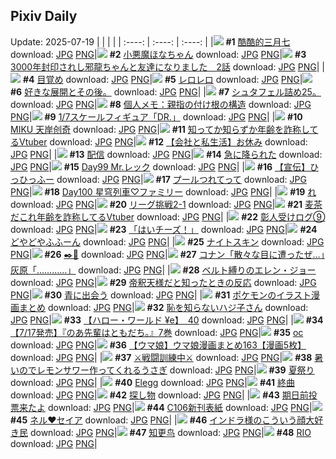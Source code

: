 ## Pixiv Daily
Update: 2025-07-19
|      |      |      |
| :----: | :----: | :----: |
|![](https://pixiv.microyu.workers.dev/c/240x480/img-master/img/2025/07/17/02/01/11/132780553_p0_master1200.jpg) **#1** [酷酷的三月七](https://www.pixiv.net/artworks/132780553) download: [JPG](https://pixiv.microyu.workers.dev/img-original/img/2025/07/17/02/01/11/132780553_p0.jpg) [PNG](https://pixiv.microyu.workers.dev/img-original/img/2025/07/17/02/01/11/132780553_p0.png)|![](https://pixiv.microyu.workers.dev/c/240x480/img-master/img/2025/07/17/17/35/13/132796373_p0_master1200.jpg) **#2** [小悪魔ほなちゃん](https://www.pixiv.net/artworks/132796373) download: [JPG](https://pixiv.microyu.workers.dev/img-original/img/2025/07/17/17/35/13/132796373_p0.jpg) [PNG](https://pixiv.microyu.workers.dev/img-original/img/2025/07/17/17/35/13/132796373_p0.png)|![](https://pixiv.microyu.workers.dev/c/240x480/img-master/img/2025/07/17/00/01/23/132776567_p0_master1200.jpg) **#3** [3000年封印されし邪龍ちゃんと友達になりました　2話](https://www.pixiv.net/artworks/132776567) download: [JPG](https://pixiv.microyu.workers.dev/img-original/img/2025/07/17/00/01/23/132776567_p0.jpg) [PNG](https://pixiv.microyu.workers.dev/img-original/img/2025/07/17/00/01/23/132776567_p0.png)|
|![](https://pixiv.microyu.workers.dev/c/240x480/img-master/img/2025/07/18/07/30/01/132819722_p0_master1200.jpg) **#4** [目覚め](https://www.pixiv.net/artworks/132819722) download: [JPG](https://pixiv.microyu.workers.dev/img-original/img/2025/07/18/07/30/01/132819722_p0.jpg) [PNG](https://pixiv.microyu.workers.dev/img-original/img/2025/07/18/07/30/01/132819722_p0.png)|![](https://pixiv.microyu.workers.dev/c/240x480/img-master/img/2025/07/17/00/00/04/132776215_p0_master1200.jpg) **#5** [レロレロ](https://www.pixiv.net/artworks/132776215) download: [JPG](https://pixiv.microyu.workers.dev/img-original/img/2025/07/17/00/00/04/132776215_p0.jpg) [PNG](https://pixiv.microyu.workers.dev/img-original/img/2025/07/17/00/00/04/132776215_p0.png)|![](https://pixiv.microyu.workers.dev/c/240x480/img-master/img/2025/07/17/22/08/05/132806224_p0_master1200.jpg) **#6** [好きな展開とその後。](https://www.pixiv.net/artworks/132806224) download: [JPG](https://pixiv.microyu.workers.dev/img-original/img/2025/07/17/22/08/05/132806224_p0.jpg) [PNG](https://pixiv.microyu.workers.dev/img-original/img/2025/07/17/22/08/05/132806224_p0.png)|
|![](https://pixiv.microyu.workers.dev/c/240x480/img-master/img/2025/07/17/22/29/08/132807059_p0_master1200.jpg) **#7** [シュタフェル詰め25。](https://www.pixiv.net/artworks/132807059) download: [JPG](https://pixiv.microyu.workers.dev/img-original/img/2025/07/17/22/29/08/132807059_p0.jpg) [PNG](https://pixiv.microyu.workers.dev/img-original/img/2025/07/17/22/29/08/132807059_p0.png)|![](https://pixiv.microyu.workers.dev/c/240x480/img-master/img/2025/07/17/06/00/04/132783993_p0_master1200.jpg) **#8** [個人メモ：親指の付け根の構造](https://www.pixiv.net/artworks/132783993) download: [JPG](https://pixiv.microyu.workers.dev/img-original/img/2025/07/17/06/00/04/132783993_p0.jpg) [PNG](https://pixiv.microyu.workers.dev/img-original/img/2025/07/17/06/00/04/132783993_p0.png)|![](https://pixiv.microyu.workers.dev/c/240x480/img-master/img/2025/07/17/00/30/12/132777854_p0_master1200.jpg) **#9** [1/7スケールフィギュア「DR.」](https://www.pixiv.net/artworks/132777854) download: [JPG](https://pixiv.microyu.workers.dev/img-original/img/2025/07/17/00/30/12/132777854_p0.jpg) [PNG](https://pixiv.microyu.workers.dev/img-original/img/2025/07/17/00/30/12/132777854_p0.png)|
|![](https://pixiv.microyu.workers.dev/c/240x480/img-master/img/2025/07/17/00/06/33/132776882_p0_master1200.jpg) **#10** [MIKU 天岸创奇](https://www.pixiv.net/artworks/132776882) download: [JPG](https://pixiv.microyu.workers.dev/img-original/img/2025/07/17/00/06/33/132776882_p0.jpg) [PNG](https://pixiv.microyu.workers.dev/img-original/img/2025/07/17/00/06/33/132776882_p0.png)|![](https://pixiv.microyu.workers.dev/c/240x480/img-master/img/2025/07/17/21/02/40/132803614_p0_master1200.jpg) **#11** [知ってか知らずか年齢を詐称してるVtuber](https://www.pixiv.net/artworks/132803614) download: [JPG](https://pixiv.microyu.workers.dev/img-original/img/2025/07/17/21/02/40/132803614_p0.jpg) [PNG](https://pixiv.microyu.workers.dev/img-original/img/2025/07/17/21/02/40/132803614_p0.png)|![](https://pixiv.microyu.workers.dev/c/240x480/img-master/img/2025/07/18/11/42/54/132823699_p0_master1200.jpg) **#12** [【会社と私生活】お休み](https://www.pixiv.net/artworks/132823699) download: [JPG](https://pixiv.microyu.workers.dev/img-original/img/2025/07/18/11/42/54/132823699_p0.jpg) [PNG](https://pixiv.microyu.workers.dev/img-original/img/2025/07/18/11/42/54/132823699_p0.png)|
|![](https://pixiv.microyu.workers.dev/c/240x480/img-master/img/2025/07/18/12/06/00/132824315_p0_master1200.jpg) **#13** [配信](https://www.pixiv.net/artworks/132824315) download: [JPG](https://pixiv.microyu.workers.dev/img-original/img/2025/07/18/12/06/00/132824315_p0.jpg) [PNG](https://pixiv.microyu.workers.dev/img-original/img/2025/07/18/12/06/00/132824315_p0.png)|![](https://pixiv.microyu.workers.dev/c/240x480/img-master/img/2025/07/17/00/00/05/132776217_p0_master1200.jpg) **#14** [急に降られた](https://www.pixiv.net/artworks/132776217) download: [JPG](https://pixiv.microyu.workers.dev/img-original/img/2025/07/17/00/00/05/132776217_p0.jpg) [PNG](https://pixiv.microyu.workers.dev/img-original/img/2025/07/17/00/00/05/132776217_p0.png)|![](https://pixiv.microyu.workers.dev/c/240x480/img-master/img/2025/07/17/00/00/05/132776220_p0_master1200.jpg) **#15** [Day99 Mr.レック](https://www.pixiv.net/artworks/132776220) download: [JPG](https://pixiv.microyu.workers.dev/img-original/img/2025/07/17/00/00/05/132776220_p0.jpg) [PNG](https://pixiv.microyu.workers.dev/img-original/img/2025/07/17/00/00/05/132776220_p0.png)|
|![](https://pixiv.microyu.workers.dev/c/240x480/img-master/img/2025/07/17/13/21/06/132791400_p0_master1200.jpg) **#16** [【宣伝】ひっひっふー](https://www.pixiv.net/artworks/132791400) download: [JPG](https://pixiv.microyu.workers.dev/img-original/img/2025/07/17/13/21/06/132791400_p0.jpg) [PNG](https://pixiv.microyu.workers.dev/img-original/img/2025/07/17/13/21/06/132791400_p0.png)|![](https://pixiv.microyu.workers.dev/c/240x480/img-master/img/2025/07/17/00/00/15/132776307_p0_master1200.jpg) **#17** [プールつれてって](https://www.pixiv.net/artworks/132776307) download: [JPG](https://pixiv.microyu.workers.dev/img-original/img/2025/07/17/00/00/15/132776307_p0.jpg) [PNG](https://pixiv.microyu.workers.dev/img-original/img/2025/07/17/00/00/15/132776307_p0.png)|![](https://pixiv.microyu.workers.dev/c/240x480/img-master/img/2025/07/18/00/00/09/132810846_p0_master1200.jpg) **#18** [Day100 星穹列車♡ファミリー](https://www.pixiv.net/artworks/132810846) download: [JPG](https://pixiv.microyu.workers.dev/img-original/img/2025/07/18/00/00/09/132810846_p0.jpg) [PNG](https://pixiv.microyu.workers.dev/img-original/img/2025/07/18/00/00/09/132810846_p0.png)|
|![](https://pixiv.microyu.workers.dev/c/240x480/img-master/img/2025/07/17/04/30/01/132782813_p0_master1200.jpg) **#19** [れ](https://www.pixiv.net/artworks/132782813) download: [JPG](https://pixiv.microyu.workers.dev/img-original/img/2025/07/17/04/30/01/132782813_p0.jpg) [PNG](https://pixiv.microyu.workers.dev/img-original/img/2025/07/17/04/30/01/132782813_p0.png)|![](https://pixiv.microyu.workers.dev/c/240x480/img-master/img/2025/07/17/23/02/16/132808459_p0_master1200.jpg) **#20** [リーグ挑戦2-1](https://www.pixiv.net/artworks/132808459) download: [JPG](https://pixiv.microyu.workers.dev/img-original/img/2025/07/17/23/02/16/132808459_p0.jpg) [PNG](https://pixiv.microyu.workers.dev/img-original/img/2025/07/17/23/02/16/132808459_p0.png)|![](https://pixiv.microyu.workers.dev/c/240x480/img-master/img/2025/07/18/21/09/59/132838753_p0_master1200.jpg) **#21** [麦茶だこれ年齢を詐称してるVtuber](https://www.pixiv.net/artworks/132838753) download: [JPG](https://pixiv.microyu.workers.dev/img-original/img/2025/07/18/21/09/59/132838753_p0.jpg) [PNG](https://pixiv.microyu.workers.dev/img-original/img/2025/07/18/21/09/59/132838753_p0.png)|
|![](https://pixiv.microyu.workers.dev/c/240x480/img-master/img/2025/07/17/22/47/13/132807765_p0_master1200.jpg) **#22** [彰人受けログ⑨](https://www.pixiv.net/artworks/132807765) download: [JPG](https://pixiv.microyu.workers.dev/img-original/img/2025/07/17/22/47/13/132807765_p0.jpg) [PNG](https://pixiv.microyu.workers.dev/img-original/img/2025/07/17/22/47/13/132807765_p0.png)|![](https://pixiv.microyu.workers.dev/c/240x480/img-master/img/2025/07/17/00/06/34/132776883_p0_master1200.jpg) **#23** [「はいチーズ！」](https://www.pixiv.net/artworks/132776883) download: [JPG](https://pixiv.microyu.workers.dev/img-original/img/2025/07/17/00/06/34/132776883_p0.jpg) [PNG](https://pixiv.microyu.workers.dev/img-original/img/2025/07/17/00/06/34/132776883_p0.png)|![](https://pixiv.microyu.workers.dev/c/240x480/img-master/img/2025/07/17/00/00/12/132776269_p0_master1200.jpg) **#24** [どやどやふふーん](https://www.pixiv.net/artworks/132776269) download: [JPG](https://pixiv.microyu.workers.dev/img-original/img/2025/07/17/00/00/12/132776269_p0.jpg) [PNG](https://pixiv.microyu.workers.dev/img-original/img/2025/07/17/00/00/12/132776269_p0.png)|
|![](https://pixiv.microyu.workers.dev/c/240x480/img-master/img/2025/07/18/07/03/08/132819293_p0_master1200.jpg) **#25** [ナイトスキン](https://www.pixiv.net/artworks/132819293) download: [JPG](https://pixiv.microyu.workers.dev/img-original/img/2025/07/18/07/03/08/132819293_p0.jpg) [PNG](https://pixiv.microyu.workers.dev/img-original/img/2025/07/18/07/03/08/132819293_p0.png)|![](https://pixiv.microyu.workers.dev/c/240x480/img-master/img/2025/07/17/22/24/22/132806876_p0_master1200.jpg) **#26** [✒️🔫](https://www.pixiv.net/artworks/132806876) download: [JPG](https://pixiv.microyu.workers.dev/img-original/img/2025/07/17/22/24/22/132806876_p0.jpg) [PNG](https://pixiv.microyu.workers.dev/img-original/img/2025/07/17/22/24/22/132806876_p0.png)|![](https://pixiv.microyu.workers.dev/c/240x480/img-master/img/2025/07/17/18/45/56/132798516_p0_master1200.jpg) **#27** [コナン「散々な目に遭ったぜ…」灰原「…………」](https://www.pixiv.net/artworks/132798516) download: [JPG](https://pixiv.microyu.workers.dev/img-original/img/2025/07/17/18/45/56/132798516_p0.jpg) [PNG](https://pixiv.microyu.workers.dev/img-original/img/2025/07/17/18/45/56/132798516_p0.png)|
|![](https://pixiv.microyu.workers.dev/c/240x480/img-master/img/2025/07/18/00/00/04/132810803_p0_master1200.jpg) **#28** [ベルト縛りのエレン・ジョー](https://www.pixiv.net/artworks/132810803) download: [JPG](https://pixiv.microyu.workers.dev/img-original/img/2025/07/18/00/00/04/132810803_p0.jpg) [PNG](https://pixiv.microyu.workers.dev/img-original/img/2025/07/18/00/00/04/132810803_p0.png)|![](https://pixiv.microyu.workers.dev/c/240x480/img-master/img/2025/07/18/19/18/58/132834443_p0_master1200.jpg) **#29** [帝釈天様だと知ったときの反応](https://www.pixiv.net/artworks/132834443) download: [JPG](https://pixiv.microyu.workers.dev/img-original/img/2025/07/18/19/18/58/132834443_p0.jpg) [PNG](https://pixiv.microyu.workers.dev/img-original/img/2025/07/18/19/18/58/132834443_p0.png)|![](https://pixiv.microyu.workers.dev/c/240x480/img-master/img/2025/07/18/00/00/07/132810831_p0_master1200.jpg) **#30** [青に出会う](https://www.pixiv.net/artworks/132810831) download: [JPG](https://pixiv.microyu.workers.dev/img-original/img/2025/07/18/00/00/07/132810831_p0.jpg) [PNG](https://pixiv.microyu.workers.dev/img-original/img/2025/07/18/00/00/07/132810831_p0.png)|
|![](https://pixiv.microyu.workers.dev/c/240x480/img-master/img/2025/07/18/00/02/07/132811225_p0_master1200.jpg) **#31** [ポケモンのイラスト漫画まとめ](https://www.pixiv.net/artworks/132811225) download: [JPG](https://pixiv.microyu.workers.dev/img-original/img/2025/07/18/00/02/07/132811225_p0.jpg) [PNG](https://pixiv.microyu.workers.dev/img-original/img/2025/07/18/00/02/07/132811225_p0.png)|![](https://pixiv.microyu.workers.dev/c/240x480/img-master/img/2025/07/18/16/53/31/132829926_p0_master1200.jpg) **#32** [恥を知らないハジ子さん](https://www.pixiv.net/artworks/132829926) download: [JPG](https://pixiv.microyu.workers.dev/img-original/img/2025/07/18/16/53/31/132829926_p0.jpg) [PNG](https://pixiv.microyu.workers.dev/img-original/img/2025/07/18/16/53/31/132829926_p0.png)|![](https://pixiv.microyu.workers.dev/c/240x480/img-master/img/2025/07/17/01/03/08/132779072_p0_master1200.jpg) **#33** [【ハロー・ワールド ¥e】　40](https://www.pixiv.net/artworks/132779072) download: [JPG](https://pixiv.microyu.workers.dev/img-original/img/2025/07/17/01/03/08/132779072_p0.jpg) [PNG](https://pixiv.microyu.workers.dev/img-original/img/2025/07/17/01/03/08/132779072_p0.png)|
|![](https://pixiv.microyu.workers.dev/c/240x480/img-master/img/2025/07/17/05/26/06/132783549_p0_master1200.jpg) **#34** [【7/17発売】『のあ先輩はともだち。』7巻](https://www.pixiv.net/artworks/132783549) download: [JPG](https://pixiv.microyu.workers.dev/img-original/img/2025/07/17/05/26/06/132783549_p0.jpg) [PNG](https://pixiv.microyu.workers.dev/img-original/img/2025/07/17/05/26/06/132783549_p0.png)|![](https://pixiv.microyu.workers.dev/c/240x480/img-master/img/2025/07/17/22/43/43/132807630_p0_master1200.jpg) **#35** [oc](https://www.pixiv.net/artworks/132807630) download: [JPG](https://pixiv.microyu.workers.dev/img-original/img/2025/07/17/22/43/43/132807630_p0.jpg) [PNG](https://pixiv.microyu.workers.dev/img-original/img/2025/07/17/22/43/43/132807630_p0.png)|![](https://pixiv.microyu.workers.dev/c/240x480/img-master/img/2025/07/18/00/00/53/132811077_p0_master1200.jpg) **#36** [【ウマ娘】ウマ娘漫画まとめ163【漫画5枚】](https://www.pixiv.net/artworks/132811077) download: [JPG](https://pixiv.microyu.workers.dev/img-original/img/2025/07/18/00/00/53/132811077_p0.jpg) [PNG](https://pixiv.microyu.workers.dev/img-original/img/2025/07/18/00/00/53/132811077_p0.png)|
|![](https://pixiv.microyu.workers.dev/c/240x480/img-master/img/2025/07/18/20/00/04/132835741_p0_master1200.jpg) **#37** [⚔戦闘訓練中⚔](https://www.pixiv.net/artworks/132835741) download: [JPG](https://pixiv.microyu.workers.dev/img-original/img/2025/07/18/20/00/04/132835741_p0.jpg) [PNG](https://pixiv.microyu.workers.dev/img-original/img/2025/07/18/20/00/04/132835741_p0.png)|![](https://pixiv.microyu.workers.dev/c/240x480/img-master/img/2025/07/18/21/32/02/132839584_p0_master1200.jpg) **#38** [暑いのでレモンサワー作ってくれるうさぎ](https://www.pixiv.net/artworks/132839584) download: [JPG](https://pixiv.microyu.workers.dev/img-original/img/2025/07/18/21/32/02/132839584_p0.jpg) [PNG](https://pixiv.microyu.workers.dev/img-original/img/2025/07/18/21/32/02/132839584_p0.png)|![](https://pixiv.microyu.workers.dev/c/240x480/img-master/img/2025/07/17/00/27/42/132777707_p0_master1200.jpg) **#39** [夏祭り](https://www.pixiv.net/artworks/132777707) download: [JPG](https://pixiv.microyu.workers.dev/img-original/img/2025/07/17/00/27/42/132777707_p0.jpg) [PNG](https://pixiv.microyu.workers.dev/img-original/img/2025/07/17/00/27/42/132777707_p0.png)|
|![](https://pixiv.microyu.workers.dev/c/240x480/img-master/img/2025/07/17/12/16/34/132790142_p0_master1200.jpg) **#40** [Elegg](https://www.pixiv.net/artworks/132790142) download: [JPG](https://pixiv.microyu.workers.dev/img-original/img/2025/07/17/12/16/34/132790142_p0.jpg) [PNG](https://pixiv.microyu.workers.dev/img-original/img/2025/07/17/12/16/34/132790142_p0.png)|![](https://pixiv.microyu.workers.dev/c/240x480/img-master/img/2025/07/17/00/00/20/132776338_p0_master1200.jpg) **#41** [終曲](https://www.pixiv.net/artworks/132776338) download: [JPG](https://pixiv.microyu.workers.dev/img-original/img/2025/07/17/00/00/20/132776338_p0.jpg) [PNG](https://pixiv.microyu.workers.dev/img-original/img/2025/07/17/00/00/20/132776338_p0.png)|![](https://pixiv.microyu.workers.dev/c/240x480/img-master/img/2025/07/17/00/37/09/132778157_p0_master1200.jpg) **#42** [探し物](https://www.pixiv.net/artworks/132778157) download: [JPG](https://pixiv.microyu.workers.dev/img-original/img/2025/07/17/00/37/09/132778157_p0.jpg) [PNG](https://pixiv.microyu.workers.dev/img-original/img/2025/07/17/00/37/09/132778157_p0.png)|
|![](https://pixiv.microyu.workers.dev/c/240x480/img-master/img/2025/07/18/19/10/54/132834177_p0_master1200.jpg) **#43** [期日前投票来たよ](https://www.pixiv.net/artworks/132834177) download: [JPG](https://pixiv.microyu.workers.dev/img-original/img/2025/07/18/19/10/54/132834177_p0.jpg) [PNG](https://pixiv.microyu.workers.dev/img-original/img/2025/07/18/19/10/54/132834177_p0.png)|![](https://pixiv.microyu.workers.dev/c/240x480/img-master/img/2025/07/17/00/00/34/132776417_p0_master1200.jpg) **#44** [C106新刊表紙](https://www.pixiv.net/artworks/132776417) download: [JPG](https://pixiv.microyu.workers.dev/img-original/img/2025/07/17/00/00/34/132776417_p0.jpg) [PNG](https://pixiv.microyu.workers.dev/img-original/img/2025/07/17/00/00/34/132776417_p0.png)|![](https://pixiv.microyu.workers.dev/c/240x480/img-master/img/2025/07/17/12/24/35/132790310_p0_master1200.jpg) **#45** [ネル❤セイア](https://www.pixiv.net/artworks/132790310) download: [JPG](https://pixiv.microyu.workers.dev/img-original/img/2025/07/17/12/24/35/132790310_p0.jpg) [PNG](https://pixiv.microyu.workers.dev/img-original/img/2025/07/17/12/24/35/132790310_p0.png)|
|![](https://pixiv.microyu.workers.dev/c/240x480/img-master/img/2025/07/18/18/35/08/132832971_p0_master1200.jpg) **#46** [インドラ様のこういう顔大好き民](https://www.pixiv.net/artworks/132832971) download: [JPG](https://pixiv.microyu.workers.dev/img-original/img/2025/07/18/18/35/08/132832971_p0.jpg) [PNG](https://pixiv.microyu.workers.dev/img-original/img/2025/07/18/18/35/08/132832971_p0.png)|![](https://pixiv.microyu.workers.dev/c/240x480/img-master/img/2025/07/17/20/06/32/132801403_p0_master1200.jpg) **#47** [知更鸟](https://www.pixiv.net/artworks/132801403) download: [JPG](https://pixiv.microyu.workers.dev/img-original/img/2025/07/17/20/06/32/132801403_p0.jpg) [PNG](https://pixiv.microyu.workers.dev/img-original/img/2025/07/17/20/06/32/132801403_p0.png)|![](https://pixiv.microyu.workers.dev/c/240x480/img-master/img/2025/07/18/00/00/18/132810920_p0_master1200.jpg) **#48** [RIO](https://www.pixiv.net/artworks/132810920) download: [JPG](https://pixiv.microyu.workers.dev/img-original/img/2025/07/18/00/00/18/132810920_p0.jpg) [PNG](https://pixiv.microyu.workers.dev/img-original/img/2025/07/18/00/00/18/132810920_p0.png)|
